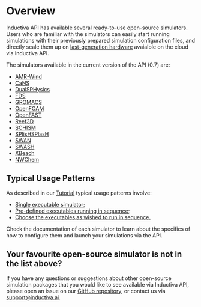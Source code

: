 # Overview

Inductiva API has available several ready-to-use open-source simulators. Users 
who are familiar with the simulators can easily start running simulations with 
their previously prepared simulation configuration files, and directly scale
them up on [last-generation hardware](https://tutorials.staging.inductiva.ai/intro_to_api/computational-infrastructure.html#available-computational-resources) 
avaialble on the cloud via Inductiva API.

The simulators available in the current version of the API (0.7) are:
- [AMR-Wind](../simulators/AmrWind.md)
- [CaNS](../simulators/CaNS.md)
- [DualSPHysics](../simulators/DualSPHysics.md)
- [FDS](../simulators/FDS.md)
- [GROMACS](../simulators/GROMACS.md)
- [OpenFOAM](../simulators/OpenFOAM.md)
- [OpenFAST](../simulators/OpenFAST.md)
- [Reef3D](../simulators/Reef3D.md)
- [SCHISM](../simulators/SCHISM.md)
- [SPlisHSPlasH](../simulators/SPlisHSPlasH.md)
- [SWAN](../simulators/SWAN.md)
- [SWASH](../simulators/SWASH.md)
- [XBeach](../simulators/XBeach.md)
- [NWChem](../simulators/NWChem.md)

## Typical Usage Patterns
As described in our [Tutorial](https://tutorials.inductiva.ai/intro_to_api/configuring-simulators.html)
typical usage patterns involve:
- [Single executable simulator;](https://tutorials.inductiva.ai/intro_to_api/configuring-simulators.html#the-simple-cases)
- [Pre-defined executables running in sequence;](https://tutorials.inductiva.ai/intro_to_api/configuring-simulators.html#a-slightly-more-complex-case)
- [Choose the executables as wished to run in sequence.](https://tutorials.inductiva.ai/intro_to_api/configuring-simulators.html#running-long-simulation-pipelines)

Check the documentation of each simulator to learn about the specifics of how
to configure them and launch your simulations via the API.

## Your favourite open-source simulator is not in the list above?
If you have any questions or suggestions about other open-source simulation
packages that you would like to see available via Inductiva API, please open an
issue on our [GitHub repository](https://github.com/inductiva/inductiva/issues),
or contact us via [support@inductiva.ai](mailto:support@inductiva.ai).
    
